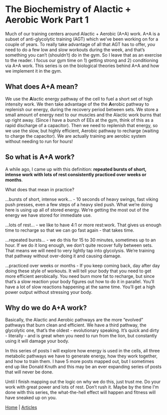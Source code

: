 # The Biochemistry of Alactic + Aerobic Work Part 1

Much of our training centers around Alactic + Aerobic (A+A) work. A+A is a subset of anti-glycolytic training (AGT) which we’ve been working on for a couple of years. To really take advantage of all that AGT has to offer, *you* need to do a few low and slow workouts during the week, and that’s something you can’t (shouldn’t) do in the gym. So I leave that as an exercise to the reader. I focus our gym time on 1) getting strong and 2) conditioning via A+A work. This series is on the biological theories behind A+A and how we implement it in the gym.

## What does A+A mean?

We use the **A**lactic energy pathway of the cell to fuel a short set of high intensity work. We then take advantage of the the **A**erobic pathway to replenish our energy, during the recovery period between sets. We store a small amount of energy next to our muscles and the Alactic work burns that up right away. (Since I have a bunch of EEs at the gym, think of this as a rapid discharge of a capacitor). Then we need to replenish that energy, so we use the slow, but highly efficient, Aerobic pathway to recharge (waiting to charge the capacitor). We are actually training are aerobic system without needing to run for hours!

## So what is A+A work?

A while ago, I came up with this definition: **repeated bursts of short, intense work with lots of rest consistently practiced over weeks or months**.

What does that mean in practice?

...bursts of short, intense work... - 10 seconds of heavy swings, fast viking push presses, even a few steps of a heavy sled push. What we’re doing here is using up all of stored energy. We’re getting the most out of the energy we have stored for immediate use.

...lots of rest... - we like to have 4:1 or more rest:work. That gives us enough time to recharge so that we can go fast again - that takes time.

...repeated bursts... - we do this for 15 to 30 minutes, sometimes up to an hour. If we do it long enough, we don’t quite recover fully between sets. That means we will need to very lightly tap into glycolysis. We’re training that pathway without over-doing it and causing damage.

...practiced over weeks or months - If you keep coming back, day after day doing these style of workouts. It will tell your body that you need to get more efficient aerobically. You need burn more fat to recharge, but since that’s a slow reaction your body figures out how to do it in parallel. You’ll have a lot of slow reactions happening at the same time. You’ll get a high power output without stressing your body.

## Why do we do A+A work?

Basically, the Alactic and Aerobic pathways are the more “evolved” pathways that burn clean and efficient. We have a third pathway, the glycolytic one, that’s the oldest - evolutionary speaking. It’s quick and dirty - literally - and is great when you need to run from the lion, but constantly using it will damage your body.

In this series of posts I will explore how energy is used in the cells, all three metabolic pathways we have to generate energy, how they work together, and how to train them. I have 5 more posts mapped out, but I sometimes end up like Donald Knuth and this may be an ever expanding series of posts that will never be done.

Until I finish mapping out the logic on why we do this, just trust me. Do your work with great power and lots of rest. Don’t rush it. Maybe by the time I’m done with this series, the what-the-hell effect will happen and fitness will have sneaked up on you.

[Home](../index.md) | [Articles](../articles.md)